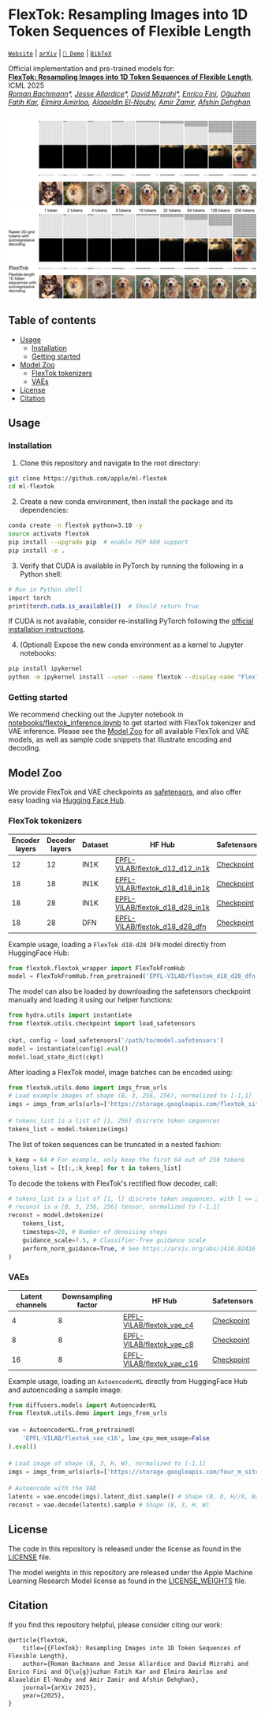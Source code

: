 # FlexTok: Resampling Images into 1D Token Sequences of Flexible Length

[`Website`](https://flextok.epfl.ch) | [`arXiv`](https://arxiv.org/abs/2502.13967) | [`🤗 Demo`](https://huggingface.co/spaces/EPFL-VILAB/FlexTok) | [`BibTeX`](#citation)

Official implementation and pre-trained models for: <br>
[**FlexTok: Resampling Images into 1D Token Sequences of Flexible Length**](https://arxiv.org/abs/2502.13967), ICML 2025 <br>
*[Roman Bachmann](https://roman-bachmann.github.io/)\*, [Jesse Allardice](https://github.com/JesseAllardice)\*, [David Mizrahi](https://dmizrahi.com/)\*, [Enrico Fini](https://scholar.google.com/citations?user=OQMtSKIAAAAJ), [Oğuzhan Fatih Kar](https://ofkar.github.io/), [Elmira Amirloo](https://elamirloo.github.io/), [Alaaeldin El-Nouby](https://aelnouby.github.io/), [Amir Zamir](https://vilab.epfl.ch/zamir/), [Afshin Dehghan](https://scholar.google.com/citations?user=wcX-UW4AAAAJ)*


![FlexTok main figure](./assets/flextok_pull_darkmode.png#gh-dark-mode-only)
![FlexTok main figure](./assets/flextok_pull_lightmode.png#gh-light-mode-only)


## Table of contents
- [Usage](#usage)
    - [Installation](#installation)
    - [Getting started](#getting-started)
- [Model Zoo](#model-zoo)
    - [FlexTok tokenizers](#flextok-tokenizers)
    - [VAEs](#vaes)
- [License](#license)
- [Citation](#citation)


## Usage

### Installation
1. Clone this repository and navigate to the root directory:
```bash
git clone https://github.com/apple/ml-flextok
cd ml-flextok
```

2. Create a new conda environment, then install the package and its dependencies:
```bash
conda create -n flextok python=3.10 -y
source activate flextok
pip install --upgrade pip  # enable PEP 660 support
pip install -e .
```

3. Verify that CUDA is available in PyTorch by running the following in a Python shell:
```bash
# Run in Python shell
import torch
print(torch.cuda.is_available())  # Should return True
```
If CUDA is not available, consider re-installing PyTorch following the [official installation instructions](https://pytorch.org/get-started/locally/).

4. (Optional) Expose the new conda environment as a kernel to Jupyter notebooks:
```bash
pip install ipykernel
python -m ipykernel install --user --name flextok --display-name "FlexTok (flextok)"
```


### Getting started
We recommend checking out the Jupyter notebook in [notebooks/flextok_inference.ipynb](notebooks/flextok_inference.ipynb) to get started with FlexTok tokenizer and VAE inference.
Please see the [Model Zoo](#model-zoo) for all available FlexTok and VAE models, as well as sample code snippets that illustrate encoding and decoding.


## Model Zoo
We provide FlexTok and VAE checkpoints as [safetensors](https://huggingface.co/docs/safetensors/en/index), and also offer easy loading via [Hugging Face Hub](https://huggingface.co/docs/hub/index).

### FlexTok tokenizers

| Encoder layers | Decoder layers | Dataset | HF Hub | Safetensors |
| -------------- | -------------- | ------- | ------ | ----------- |
| 12 | 12 | IN1K | [EPFL-VILAB/flextok_d12_d12_in1k](https://huggingface.co/EPFL-VILAB/flextok_d12_d12_in1k) | [Checkpoint](https://huggingface.co/EPFL-VILAB/flextok_d12_d12_in1k/resolve/main/model.safetensors) |
| 18 | 18 | IN1K | [EPFL-VILAB/flextok_d18_d18_in1k](https://huggingface.co/EPFL-VILAB/flextok_d18_d18_in1k) | [Checkpoint](https://huggingface.co/EPFL-VILAB/flextok_d18_d18_in1k/resolve/main/model.safetensors) |
| 18 | 28 | IN1K | [EPFL-VILAB/flextok_d18_d28_in1k](https://huggingface.co/EPFL-VILAB/flextok_d18_d28_in1k) | [Checkpoint](https://huggingface.co/EPFL-VILAB/flextok_d18_d28_in1k/resolve/main/model.safetensors) |
| 18 | 28 | DFN  | [EPFL-VILAB/flextok_d18_d28_dfn](https://huggingface.co/EPFL-VILAB/flextok_d18_d28_dfn) | [Checkpoint](https://huggingface.co/EPFL-VILAB/flextok_d18_d28_dfn/resolve/main/model.safetensors) |

Example usage, loading a `FlexTok d18-d28 DFN` model directly from HuggingFace Hub:
```python
from flextok.flextok_wrapper import FlexTokFromHub
model = FlexTokFromHub.from_pretrained('EPFL-VILAB/flextok_d18_d28_dfn').eval()
```

The model can also be loaded by downloading the safetensors checkpoint manually and loading it using our helper functions:
```python
from hydra.utils import instantiate
from flextok.utils.checkpoint import load_safetensors

ckpt, config = load_safetensors('/path/to/model.safetensors')
model = instantiate(config).eval()
model.load_state_dict(ckpt)
```

After loading a FlexTok model, image batches can be encoded using:
```python
from flextok.utils.demo import imgs_from_urls
# Load example images of shape (B, 3, 256, 256), normalized to [-1,1]
imgs = imgs_from_urls(urls=['https://storage.googleapis.com/flextok_site/nb_demo_images/0.png'])

# tokens_list is a list of [1, 256] discrete token sequences
tokens_list = model.tokenize(imgs)
```

The list of token sequences can be truncated in a nested fashion:
```python
k_keep = 64 # For example, only keep the first 64 out of 256 tokens
tokens_list = [t[:,:k_keep] for t in tokens_list]
```

To decode the tokens with FlexTok's rectified flow decoder, call:
```python
# tokens_list is a list of [1, l] discrete token sequences, with l <= 256
# reconst is a [B, 3, 256, 256] tensor, normalized to [-1,1]
reconst = model.detokenize(
    tokens_list,
    timesteps=20, # Number of denoising steps
    guidance_scale=7.5, # Classifier-free guidance scale
    perform_norm_guidance=True, # See https://arxiv.org/abs/2410.02416
)
```

### VAEs

| Latent channels | Downsampling factor | HF Hub | Safetensors |
| --------------- | ------------------- | ------ | ----------- |
| 4  | 8 | [EPFL-VILAB/flextok_vae_c4](https://huggingface.co/EPFL-VILAB/flextok_vae_c4) | [Checkpoint](https://huggingface.co/EPFL-VILAB/flextok_vae_c4/resolve/main/diffusion_pytorch_model.safetensors) |
| 8  | 8 | [EPFL-VILAB/flextok_vae_c8](https://huggingface.co/EPFL-VILAB/flextok_vae_c8) | [Checkpoint](https://huggingface.co/EPFL-VILAB/flextok_vae_c8/resolve/main/diffusion_pytorch_model.safetensors) |
| 16 | 8 | [EPFL-VILAB/flextok_vae_c16](https://huggingface.co/EPFL-VILAB/flextok_vae_c16) | [Checkpoint](https://huggingface.co/EPFL-VILAB/flextok_vae_c16/resolve/main/diffusion_pytorch_model.safetensors) |


Example usage, loading an `AutoencoderKL` directly from HuggingFace Hub and autoencoding a sample image:
```python
from diffusers.models import AutoencoderKL
from flextok.utils.demo import imgs_from_urls

vae = AutoencoderKL.from_pretrained(
    'EPFL-VILAB/flextok_vae_c16', low_cpu_mem_usage=False
).eval()

# Load image of shape (B, 3, H, W), normalized to [-1,1]
imgs = imgs_from_urls(urls=['https://storage.googleapis.com/four_m_site/images/demo_rgb.png'])

# Autoencode with the VAE
latents = vae.encode(imgs).latent_dist.sample() # Shape (B, D, H//8, W//8) with D in 4, 8, 16
reconst = vae.decode(latents).sample # Shape (B, 3, H, W)
```


## License
The code in this repository is released under the license as found in the [LICENSE](LICENSE) file.

The model weights in this repository are released under the Apple Machine Learning Research Model license as found in the [LICENSE_WEIGHTS](LICENSE_WEIGHTS) file.


## Citation
If you find this repository helpful, please consider citing our work:
```
@article{flextok,
    title={{FlexTok}: Resampling Images into 1D Token Sequences of Flexible Length},
    author={Roman Bachmann and Jesse Allardice and David Mizrahi and Enrico Fini and O{\u{g}}uzhan Fatih Kar and Elmira Amirloo and Alaaeldin El-Nouby and Amir Zamir and Afshin Dehghan},
    journal={arXiv 2025},
    year={2025},
}
```
